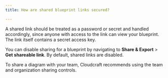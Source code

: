 ```yaml
---
title: How are shared blueprint links secured?

---
```


A shared link should be treated as a password or secret and handled accordingly, since anyone with access to the link can view your blueprint. The link itself contains a secret access key.

You can disable sharing for a blueprint by navigating to **Share & Export** > **Get shareable link**. By default, shared links are disabled.

To share a diagram with your team, Cloudcraft recommends using the team and organization sharing controls.
